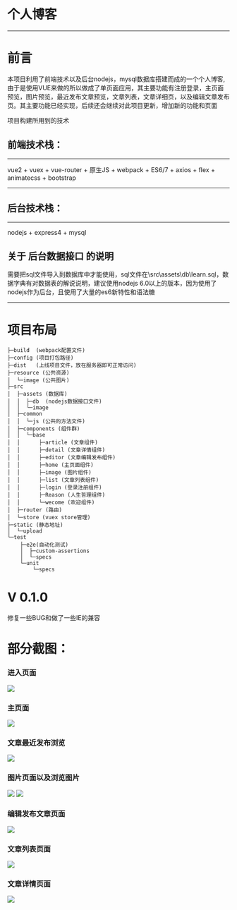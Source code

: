 # 个人博客
****
# 前言

<p>本项目利用了前端技术以及后台nodejs，mysql数据库搭建而成的一个个人博客,由于是使用VUE来做的所以做成了单页面应用，其主要功能有注册登录，主页面预览，图片预览，最近发布文章预览，文章列表，文章详细页，以及编辑文章发布页。其主要功能已经实现，后续还会继续对此项目更新，增加新的功能和页面</p>

项目构建所用到的技术

## 前端技术栈：
*****
 vue2 + vuex + vue-router + 原生JS + webpack + ES6/7 + axios + flex + animatecss + bootstrap
 ****
## 后台技术栈：
***
nodejs + express4 + mysql

## 关于 后台数据接口 的说明
需要把sql文件导入到数据库中才能使用，sql文件在\src\assets\db\learn.sql，数据字典有对数据表的解说说明，建议使用nodejs 6.0以上的版本，因为使用了nodejs作为后台，且使用了大量的es6新特性和语法糖
***
# 项目布局

```
├─build  (webpack配置文件)
├─config (项目打包路径)
├─dist   (上线项目文件，放在服务器即可正常访问)
├─resource (公共资源)
│  └─image (公共图片)
├─src
│  ├─assets (数据库)
│  │  ├─db  (nodejs数据接口文件)
│  │  └─image
│  ├─common
│  │  └─js (公共的方法文件)
│  ├─components (组件群)
│  │  └─base
│  │      ├─article (文章组件)
│  │      ├─detail (文章详情组件)
│  │      ├─editor (文章编辑发布组件)
│  │      ├─home (主页面组件)
│  │      ├─image (图片组件)
│  │      ├─list (文章列表组件)
│  │      ├─login (登录注册组件)
│  │      ├─Reason (人生哲理组件)
│  │      └─wecome (欢迎组件)
│  ├─router (路由)
│  └─store (vuex store管理)
├─static (静态地址)
│  └─upload
└─test
    ├─e2e(自动化测试)
    │  ├─custom-assertions
    │  └─specs
    └─unit
        └─specs

```
# V 0.1.0
修复一些BUG和做了一些IE的兼容

# 部分截图：
### 进入页面
<img src='https://raw.githubusercontent.com/guxiangyuan11/IMAGE/master/images/1/%E8%BF%9B%E5%85%A5%E9%A1%B5%E9%9D%A2.jpg'>

###  主页面
<img src='https://raw.githubusercontent.com/guxiangyuan11/IMAGE/master/images/1/%E4%B8%BB%E9%A1%B5%E9%9D%A2.jpg'>

### 文章最近发布浏览
<img src='https://raw.githubusercontent.com/guxiangyuan11/IMAGE/master/images/1/%E5%8D%9A%E5%AE%A2%E6%96%87%E7%AB%A0%E6%9C%80%E8%BF%91%E5%8F%91%E5%B8%83%E9%A1%B5.jpg'>

### 图片页面以及浏览图片

<img src='https://raw.githubusercontent.com/guxiangyuan11/IMAGE/master/images/1/%E5%9B%BE%E7%89%87%E9%A1%B5%E9%9D%A2.jpg'>
<img src='https://raw.githubusercontent.com/guxiangyuan11/IMAGE/master/images/1/%E5%9B%BE%E7%89%87%E9%A2%84%E8%A7%88%E9%A1%B5%E9%9D%A2.jpg'>

### 编辑发布文章页面
<img src='https://raw.githubusercontent.com/guxiangyuan11/IMAGE/master/images/1/%E6%96%87%E7%AB%A0%E5%8F%91%E5%B8%83%E7%BC%96%E8%BE%91%E9%A1%B5%E9%9D%A2.jpg'>

### 文章列表页面
<img src='https://raw.githubusercontent.com/guxiangyuan11/IMAGE/master/images/1/%E6%96%87%E7%AB%A0%E5%88%97%E8%A1%A8.jpg'>

### 文章详情页面
<img src='https://raw.githubusercontent.com/guxiangyuan11/IMAGE/master/images/1/%E6%96%87%E7%AB%A0%E8%AF%A6%E7%BB%86%E9%A1%B5.jpg'>
